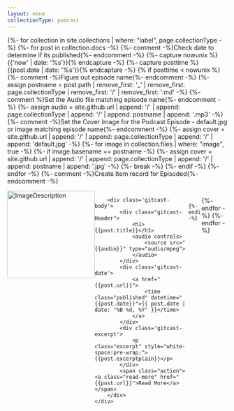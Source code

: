 ```yaml
---
layout: none
collectionType: podcast
---
```


{%- for collection in site.collections | where: "label", page.collectionType -%}
  {%- for post in collection.docs -%}
    {%- comment -%}Check date to determine if its published{%- endcomment -%}
      {%- capture nowunix %}{{'now' | date: '%s'}}{% endcapture -%}
      {%- capture posttime %}{{post.date | date: '%s'}}{% endcapture -%}
      {% if posttime < nowunix %} 
        {%- comment -%}Figure out episode name{%- endcomment -%}
          {%- assign postname = post.path | remove_first: '_' | remove_first: page.collectionType | remove_first: '/' | remove_first: '.md' -%}
        {%- comment %}Set the Audio file matching episode name{%- endcomment -%}
          {%- assign audio =  site.github.url | append: '/' | append: page.collectionType  | append: '/' | append: postname | append: '.mp3' -%}	
        {%- comment -%}Set the Cover Image for the Podcast Episode - default.jpg or image matching episode name{%- endcomment -%}
          {%- assign cover =  site.github.url | append: '/' | append: page.collectionType  | append: '/' | append: 'default.jpg' -%}
          {%- for image in collection.files | where: "image", true -%}
            {%- if image.basename == postname -%}
              {%- assign cover =  site.github.url | append: '/' | append: page.collectionType | append: '/' | append: postname | append: '.jpg' -%}
              {%- break -%}
            {%- endif -%}
          {%- endfor -%}
        {%- comment -%}Create Item record for Episoded{%- endcomment -%}
                               
<style>
.gitcast-content {
  display: flex;
}

.gitcast-cover {

}

.gitcast-body {
  flex: 1;
}
</style>

<artical class='gitcast-artical' id='{{post.title}}'>
	<div class='gitcast-content'>
        	<div class='gitcast-cover'>
               		<img src="{{cover}}" alt="ImageDescription" width="200" height="200" />
		</div>
	  
		<div class='gitcast-body'>
			<div class="gitcast-Header">
				<h1>{{post.title}}</h1>
				<audio controls>
					<source src="{{audio}}" type="audio/mpeg">
				</audio>
			</div>
			<div class='gitcast-date'>
				<a href="{{post.url}}">
					<time class="published" datetime="{{post.date}}">{{ post.date | date: "%B %d, %Y" }}</time>
				</a>
			</div>
			<div class='gitcast-excerpt'>
				<p class="excerpt" style="white-space:pre-wrap;">{{post.excerptplain}}</p>
			</div>
			<span class="action"><a class="read-more" href="{{post.url}}">Read More</a></span>
		</div>
	</div>
 </artical>
     
      {%- endif -%}
  {%- endfor -%}
{%- endfor -%}
